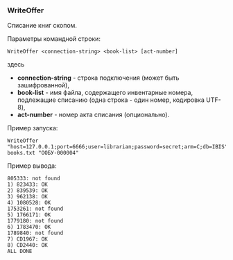 ﻿### WriteOffer

Списание книг скопом.

Параметры командной строки:

```shell
WriteOffer <connection-string> <book-list> [act-number]
```

здесь

* **connection-string** - строка подключения (может быть зашифрованной),
* **book-list** - имя файла, содержащего инвентарные номера, подлежащие списанию (одна строка - один номер, кодировка UTF-8),
* **act-number** - номер акта списания (опционально).

Пример запуска:

```shell
WriteOffer "host=127.0.0.1;port=6666;user=librarian;password=secret;arm=C;db=IBIS" books.txt "ООБУ-000004"
```

Пример вывода:

```
805333: not found
1) 823433: OK
2) 839539: OK
3) 962138: OK
4) 1080528: OK
1753261: not found
5) 1766171: OK
1779180: not found
6) 1783470: OK
1789840: not found
7) CD1967: OK
8) CD2440: OK
ALL DONE
```
